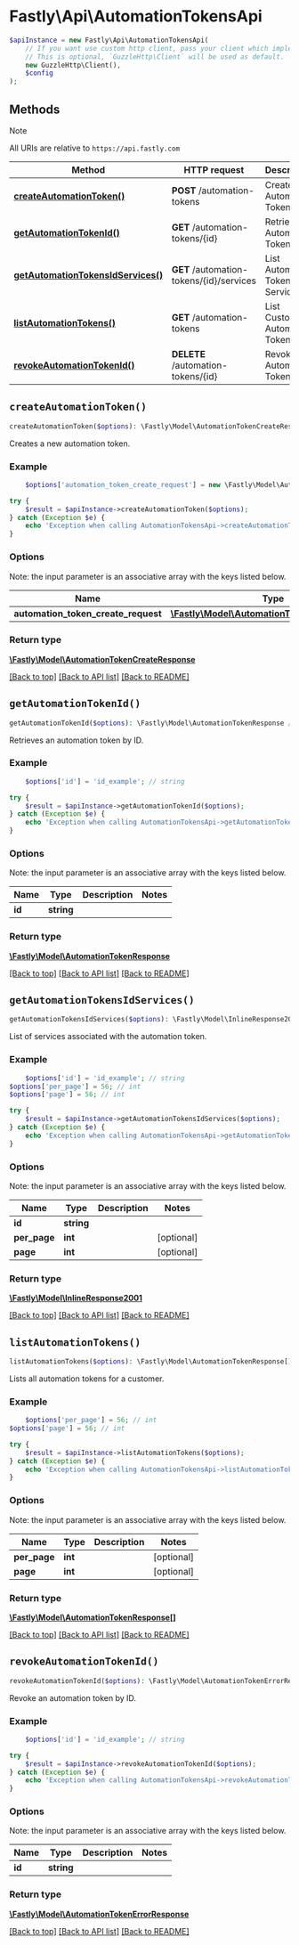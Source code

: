 # Fastly\Api\AutomationTokensApi


```php
$apiInstance = new Fastly\Api\AutomationTokensApi(
    // If you want use custom http client, pass your client which implements `GuzzleHttp\ClientInterface`.
    // This is optional, `GuzzleHttp\Client` will be used as default.
    new GuzzleHttp\Client(),
    $config
);
```

## Methods

> [!NOTE]
> All URIs are relative to `https://api.fastly.com`

Method | HTTP request | Description
------ | ------------ | -----------
[**createAutomationToken()**](AutomationTokensApi.md#createAutomationToken) | **POST** /automation-tokens | Create Automation Token
[**getAutomationTokenId()**](AutomationTokensApi.md#getAutomationTokenId) | **GET** /automation-tokens/{id} | Retrieve an Automation Token by ID
[**getAutomationTokensIdServices()**](AutomationTokensApi.md#getAutomationTokensIdServices) | **GET** /automation-tokens/{id}/services | List Automation Token Services
[**listAutomationTokens()**](AutomationTokensApi.md#listAutomationTokens) | **GET** /automation-tokens | List Customer Automation Tokens
[**revokeAutomationTokenId()**](AutomationTokensApi.md#revokeAutomationTokenId) | **DELETE** /automation-tokens/{id} | Revoke an Automation Token by ID


## `createAutomationToken()`

```php
createAutomationToken($options): \Fastly\Model\AutomationTokenCreateResponse // Create Automation Token
```

Creates a new automation token.

### Example
```php
    $options['automation_token_create_request'] = new \Fastly\Model\AutomationTokenCreateRequest(); // \Fastly\Model\AutomationTokenCreateRequest

try {
    $result = $apiInstance->createAutomationToken($options);
} catch (Exception $e) {
    echo 'Exception when calling AutomationTokensApi->createAutomationToken: ', $e->getMessage(), PHP_EOL;
}
```

### Options

Note: the input parameter is an associative array with the keys listed below.

Name | Type | Description  | Notes
------------- | ------------- | ------------- | -------------
**automation_token_create_request** | [**\Fastly\Model\AutomationTokenCreateRequest**](../Model/AutomationTokenCreateRequest.md) |  | [optional]

### Return type

[**\Fastly\Model\AutomationTokenCreateResponse**](../Model/AutomationTokenCreateResponse.md)

[[Back to top]](#) [[Back to API list]](../../README.md#endpoints)
[[Back to README]](../../README.md)

## `getAutomationTokenId()`

```php
getAutomationTokenId($options): \Fastly\Model\AutomationTokenResponse // Retrieve an Automation Token by ID
```

Retrieves an automation token by ID.

### Example
```php
    $options['id'] = 'id_example'; // string

try {
    $result = $apiInstance->getAutomationTokenId($options);
} catch (Exception $e) {
    echo 'Exception when calling AutomationTokensApi->getAutomationTokenId: ', $e->getMessage(), PHP_EOL;
}
```

### Options

Note: the input parameter is an associative array with the keys listed below.

Name | Type | Description  | Notes
------------- | ------------- | ------------- | -------------
**id** | **string** |  |

### Return type

[**\Fastly\Model\AutomationTokenResponse**](../Model/AutomationTokenResponse.md)

[[Back to top]](#) [[Back to API list]](../../README.md#endpoints)
[[Back to README]](../../README.md)

## `getAutomationTokensIdServices()`

```php
getAutomationTokensIdServices($options): \Fastly\Model\InlineResponse2001 // List Automation Token Services
```

List of services associated with the automation token.

### Example
```php
    $options['id'] = 'id_example'; // string
$options['per_page'] = 56; // int
$options['page'] = 56; // int

try {
    $result = $apiInstance->getAutomationTokensIdServices($options);
} catch (Exception $e) {
    echo 'Exception when calling AutomationTokensApi->getAutomationTokensIdServices: ', $e->getMessage(), PHP_EOL;
}
```

### Options

Note: the input parameter is an associative array with the keys listed below.

Name | Type | Description  | Notes
------------- | ------------- | ------------- | -------------
**id** | **string** |  |
**per_page** | **int** |  | [optional]
**page** | **int** |  | [optional]

### Return type

[**\Fastly\Model\InlineResponse2001**](../Model/InlineResponse2001.md)

[[Back to top]](#) [[Back to API list]](../../README.md#endpoints)
[[Back to README]](../../README.md)

## `listAutomationTokens()`

```php
listAutomationTokens($options): \Fastly\Model\AutomationTokenResponse[] // List Customer Automation Tokens
```

Lists all automation tokens for a customer.

### Example
```php
    $options['per_page'] = 56; // int
$options['page'] = 56; // int

try {
    $result = $apiInstance->listAutomationTokens($options);
} catch (Exception $e) {
    echo 'Exception when calling AutomationTokensApi->listAutomationTokens: ', $e->getMessage(), PHP_EOL;
}
```

### Options

Note: the input parameter is an associative array with the keys listed below.

Name | Type | Description  | Notes
------------- | ------------- | ------------- | -------------
**per_page** | **int** |  | [optional]
**page** | **int** |  | [optional]

### Return type

[**\Fastly\Model\AutomationTokenResponse[]**](../Model/AutomationTokenResponse.md)

[[Back to top]](#) [[Back to API list]](../../README.md#endpoints)
[[Back to README]](../../README.md)

## `revokeAutomationTokenId()`

```php
revokeAutomationTokenId($options): \Fastly\Model\AutomationTokenErrorResponse // Revoke an Automation Token by ID
```

Revoke an automation token by ID.

### Example
```php
    $options['id'] = 'id_example'; // string

try {
    $result = $apiInstance->revokeAutomationTokenId($options);
} catch (Exception $e) {
    echo 'Exception when calling AutomationTokensApi->revokeAutomationTokenId: ', $e->getMessage(), PHP_EOL;
}
```

### Options

Note: the input parameter is an associative array with the keys listed below.

Name | Type | Description  | Notes
------------- | ------------- | ------------- | -------------
**id** | **string** |  |

### Return type

[**\Fastly\Model\AutomationTokenErrorResponse**](../Model/AutomationTokenErrorResponse.md)

[[Back to top]](#) [[Back to API list]](../../README.md#endpoints)
[[Back to README]](../../README.md)
